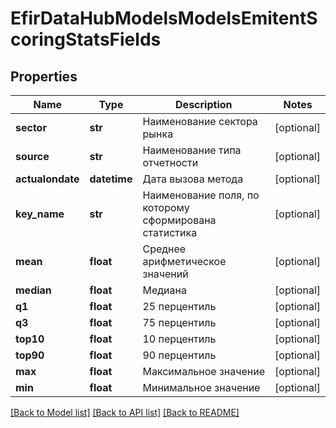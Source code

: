 # EfirDataHubModelsModelsEmitentScoringStatsFields

## Properties
Name | Type | Description | Notes
------------ | ------------- | ------------- | -------------
**sector** | **str** | Наименование сектора рынка | [optional] 
**source** | **str** | Наименование типа отчетности | [optional] 
**actualondate** | **datetime** | Дата вызова метода | [optional] 
**key_name** | **str** | Наименование поля, по которому сформирована статистика | [optional] 
**mean** | **float** | Среднее арифметическое значений | [optional] 
**median** | **float** | Медиана | [optional] 
**q1** | **float** | 25 перцентиль | [optional] 
**q3** | **float** | 75 перцентиль | [optional] 
**top10** | **float** | 10 перцентиль | [optional] 
**top90** | **float** | 90 перцентиль | [optional] 
**max** | **float** | Максимальное значение | [optional] 
**min** | **float** | Минимальное значение | [optional] 

[[Back to Model list]](../README.md#documentation-for-models) [[Back to API list]](../README.md#documentation-for-api-endpoints) [[Back to README]](../README.md)

